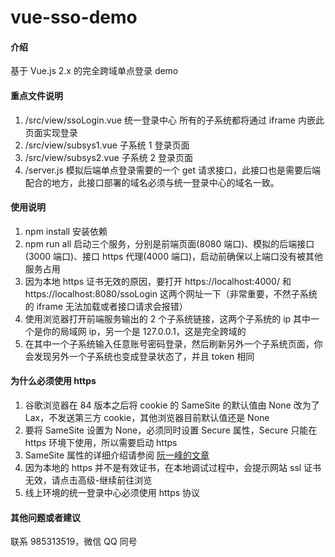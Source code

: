 # vue-sso-demo

#### 介绍

基于 Vue.js 2.x 的完全跨域单点登录 demo

#### 重点文件说明

1. /src/view/ssoLogin.vue 统一登录中心 所有的子系统都将通过 iframe 内嵌此页面实现登录
2. /src/view/subsys1.vue 子系统 1 登录页面
3. /src/view/subsys2.vue 子系统 2 登录页面
4. /server.js 模拟后端单点登录需要的一个 get 请求接口，此接口也是需要后端配合的地方，此接口部署的域名必须与统一登录中心的域名一致。

#### 使用说明

1. npm install 安装依赖
2. npm run all 启动三个服务，分别是前端页面(8080 端口)、模拟的后端接口(3000 端口)、接口 https 代理(4000 端口)，启动前确保以上端口没有被其他服务占用
3. 因为本地 https 证书无效的原因，要打开 https://localhost:4000/ 和 https://localhost:8080/ssoLogin 这两个网址一下（非常重要，不然子系统的 iframe 无法加载或者接口请求会报错）
4. 使用浏览器打开前端服务输出的 2 个子系统链接，这两个子系统的 ip 其中一个是你的局域网 ip，另一个是 127.0.0.1，这是完全跨域的
5. 在其中一个子系统输入任意账号密码登录，然后刷新另外一个子系统页面，你会发现另外一个子系统也变成登录状态了，并且 token 相同

#### 为什么必须使用 https

1. 谷歌浏览器在 84 版本之后将 cookie 的 SameSite 的默认值由 None 改为了 Lax，不发送第三方 cookie，其他浏览器目前默认值还是 None
2. 要将 SameSite 设置为 None，必须同时设置 Secure 属性，Secure 只能在 https 环境下使用，所以需要启动 https
3. SameSite 属性的详细介绍请参阅 [阮一峰的文章](http://www.ruanyifeng.com/blog/2019/09/cookie-samesite.html)
4. 因为本地的 https 并不是有效证书，在本地调试过程中，会提示网站 ssl 证书无效，请点击高级-继续前往浏览
5. 线上环境的统一登录中心必须使用 https 协议

#### 其他问题或者建议

联系 985313519，微信 QQ 同号
